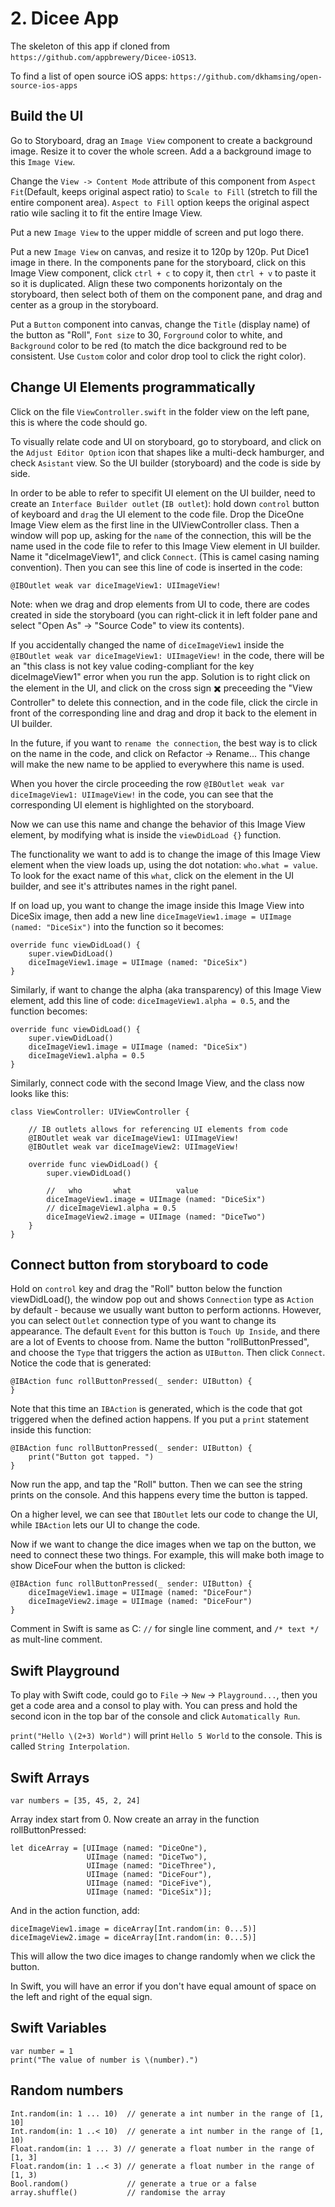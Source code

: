 # 2. Dicee App
The skeleton of this app if cloned from `https://github.com/appbrewery/Dicee-iOS13`.

To find a list of open source iOS apps: `https://github.com/dkhamsing/open-source-ios-apps`

## Build the UI
Go to Storyboard, drag an `Image View` component to create a background image. Resize it to cover the whole screen. Add a a background image to this `Image View`. 

Change the `View -> Content Mode` attribute of this component from `Aspect Fit`(Default, keeps original aspect ratio) to `Scale to Fill` (stretch to fill the entire component area). `Aspect to Fill` option keeps the original aspect ratio wile sacling it to fit the entire Image View. 

Put a new `Image View` to the upper middle of screen and put logo there. 

Put a new `Image View` on canvas, and resize it to 120p by 120p. Put Dice1 image in there. In the components pane for the storyboard, click on this Image View component, click `ctrl + c` to copy it, then `ctrl + v` to paste it so it is duplicated. Align these two components horizontaly on the storyboard, then select both of them on the component pane, and drag and center as a group in the storyboard. 

Put a `Button` component into canvas, change the `Title` (display name) of the button as "Roll", `Font size` to 30, `Forground` color to white, and `Background` color to be red (to match the dice background red to be consistent. Use `Custom` color and color drop tool to click the right color). 

## Change UI Elements programmatically
Click on the file `ViewController.swift` in the folder view on the left pane, this is where the code should go. 

To visually relate code and UI on storyboard, go to storyboard, and click on the `Adjust Editor Option` icon that shapes like a multi-deck hamburger, and check `Asistant` view. So the UI builder (storyboard) and the code is side by side. 

In order to be able to refer to specifit UI element on the UI builder, need to create an `Interface Builder outlet` (`IB outlet`): hold down `control` button of keyboard and `drag` the UI element to the code file. Drop the DiceOne Image View elem as the first line in the UIViewController class. Then a window will pop up, asking for the `name` of the connection, this will be the name used in the code file to refer to this Image View element in UI builder. Name it "diceImageView1", and click `Connect`. (This is camel casing naming convention). Then you can see this line of code is inserted in the code: 
```
@IBOutlet weak var diceImageView1: UIImageView!
```

Note: when we drag and drop elements from UI to code, there are codes created in side the storyboard (you can right-click it in left folder pane and select "Open As" -> "Source Code" to view its contents).

If you accidentally changed the name of `diceImageView1` inside the `@IBOutlet weak var diceImageView1: UIImageView!` in the code, there will be an "this class is not key value coding-compliant for the key diceImageView1" error when you run the app. Solution is to right click on the element in the UI, and click on the cross sign ✖️ preceeding the "View Controller" to delete this connection, and in the code file, click the circle in front of the corresponding line and drag and drop it back to the element in UI builder. 

In the future, if you want to `rename the connection`, the best way is to click on the name in the code, and click on Refactor -> Rename... This change will make the new name to be applied to everywhere this name is used. 

When you hover the circle proceeding the row `@IBOutlet weak var diceImageView1: UIImageView!` in the code, you can see that the corresponding UI element is highlighted on the storyboard. 

Now we can use this name and change the behavior of this Image View element, by modifying what is inside the `viewDidLoad {}` function. 

The functionality we want to add is to change the image of this Image View element when the view loads up, using the dot notation: `who.what = value`. To look for the exact name of this `what`, click on the element in the UI builder, and see it's attributes names in the right panel. 

If on load up, you want to change the image inside this Image View into DiceSix image, then add a new line `diceImageView1.image = UIImage (named: "DiceSix")` into the function so it becomes:
``` 
override func viewDidLoad() {
    super.viewDidLoad()
    diceImageView1.image = UIImage (named: "DiceSix")
}
```

Similarly, if want to change the alpha (aka transparency) of this Image View element, add this line of code: `diceImageView1.alpha = 0.5`, and the function becomes:
``` 
override func viewDidLoad() {
    super.viewDidLoad()
    diceImageView1.image = UIImage (named: "DiceSix")
    diceImageView1.alpha = 0.5
}
```

Similarly, connect code with the second Image View, and the class now looks like this:
```
class ViewController: UIViewController {
    
    // IB outlets allows for referencing UI elements from code
    @IBOutlet weak var diceImageView1: UIImageView!
    @IBOutlet weak var diceImageView2: UIImageView!
    
    override func viewDidLoad() {
        super.viewDidLoad()
        
        //   who       what          value
        diceImageView1.image = UIImage (named: "DiceSix")
        // diceImageView1.alpha = 0.5
        diceImageView2.image = UIImage (named: "DiceTwo")
    }
}
```

## Connect button from storyboard to code
Hold on `control` key and drag the "Roll" button below the function viewDidLoad(), the window pop out and shows `Connection` type as `Action` by default - because we usually want button to perform actionns. However, you can select `Outlet` connection type of you want to change its appearance. The default `Event` for this button is `Touch Up Inside`, and there are a lot of Events to choose from. Name the button "rollButtonPressed", and choose the `Type` that triggers the action as `UIButton`. Then click `Connect`. Notice the code that is generated: 
```
@IBAction func rollButtonPressed(_ sender: UIButton) {
}
```

Note that this time an `IBAction` is generated, which is the code that got triggered when the defined action happens. If you put a `print` statement inside this function:
```
@IBAction func rollButtonPressed(_ sender: UIButton) {
    print("Button got tapped. ")
}
```
Now run the app, and tap the "Roll" button. Then we can see the string prints on the console. And this happens every time the button is tapped. 

On a higher level, we can see that `IBOutlet` lets our code to change the UI, while `IBAction` lets our UI to change the code. 

Now if we want to change the dice images when we tap on the button, we need to connect these two things. For example, this will make both image to show DiceFour when the button is clicked:
```
@IBAction func rollButtonPressed(_ sender: UIButton) {
    diceImageView1.image = UIImage (named: "DiceFour")
    diceImageView2.image = UIImage (named: "DiceFour")
}
```

Comment in Swift is same as C: `//` for single line comment, and `/* text */` as mult-line comment. 

## Swift Playground
To play with Swift code, could go to `File` -> `New` -> `Playground...`, then you get a code area and a consol to play with. You can press and hold the second icon in the top bar of the console and click `Automatically Run`. 

`print("Hello \(2+3) World")` will print `Hello 5 World` to the console. This is called `String Interpolation`. 

## Swift Arrays
```
var numbers = [35, 45, 2, 24]
```
Array index start from 0. Now create an array in the function rollButtonPressed: 
```
let diceArray = [UIImage (named: "DiceOne"),
                 UIImage (named: "DiceTwo"),
                 UIImage (named: "DiceThree"),
                 UIImage (named: "DiceFour"),
                 UIImage (named: "DiceFive"),
                 UIImage (named: "DiceSix")];
```

And in the action function, add:
```
diceImageView1.image = diceArray[Int.random(in: 0...5)]
diceImageView2.image = diceArray[Int.random(in: 0...5)]
```
This will allow the two dice images to change randomly when we click the button. 

In Swift, you will have an error if you don't have equal amount of space on the left and right of the equal sign. 


## Swift Variables
```
var number = 1
print("The value of number is \(number).")
```

## Random numbers 
```
Int.random(in: 1 ... 10)  // generate a int number in the range of [1, 10]
Int.random(in: 1 ..< 10)  // generate a int number in the range of [1, 10)
Float.random(in: 1 ... 3) // generate a float number in the range of [1, 3]
Float.random(in: 1 ..< 3) // generate a float number in the range of [1, 3)
Bool.random()             // generate a true or a false
array.shuffle()           // randomise the array
```














